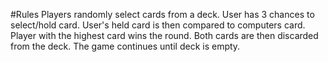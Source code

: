 #Rules
Players randomly select cards from a deck. User has 3 chances to select/hold card. 
User's held card is then compared to computers card. Player with the highest card wins the 
round. Both cards are then discarded from the deck. The game continues until deck is empty.

